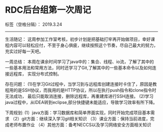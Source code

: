 ﻿#    RDC后台组第一次周记



标签（空格分隔）： 2019.3.24

---

生活随记：
这周参加工作室考核，初步计划是把基础打牢再开始做项目，幸好课程内容可以轻松应付，不至于身心俱疲，继续按照这个节奏，尽自己最大的努力，充实过好每一天吧。                                                                
                                                            
一周总结：
本周在课余时间学习了java中的：集合、线程、io流，了解了其中的一些基本用法和常用方法，同时还学习了Git,了解其中的一些基本命令以及如何连接远程库，
实现分布式控制。                                                              
                                                                
存在问题：
(1)在学习Git过程中，当学习到与远程库创建连接时卡住了，原因是教程用的是SSH协议，而我用的是HTTP协议，所以在执行push指令和clone指令时无法成功，
最后只能取消连接，删除远程库，再重建库进行SSH连接。
(2)学习java过程中，从IDEA转到eclipse,部分快捷键未能适应，导致学习效率有所下降。                                                              
                                                                
下周规划:
 (1）java方面：学习数据库和简单界面实现，同时开始完成项目基本需求
（2）git方面：继续深入学习git相关知识
（3）课业方面：保持当前进度，完成老师布置作业
（4）其他方面：备考NECCS以及学习网络安全方面相关知识
                                       
                                                                





